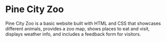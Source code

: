 # Pine City Zoo
Pine City Zoo is a basic website built with HTML and CSS that showcases different animals, provides a zoo map, shows places to eat and visit, displays weather info, and includes a feedback form for visitors.
